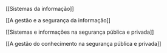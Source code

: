 [[Sistemas da informação]]

[[A gestão e a segurança da informação]]

[[Sistemas e informações na segurança pública e privada]]

[[A gestão do conhecimento na segurança pública e privada]]